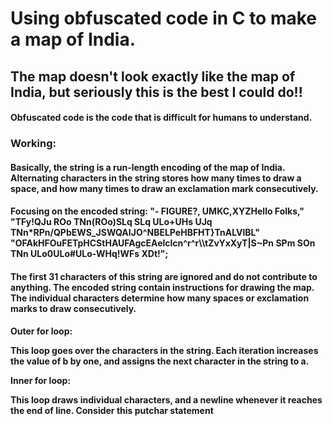 <h1>Using obfuscated code in C to make a map of India. 
<h2>The map doesn't look exactly like the map of India, but seriously this is the best I could do!!

<h4>Obfuscated code is the code that is difficult for humans to understand.
<h3>Working:
<h4>Basically, the string is a run-length encoding of the map of India. Alternating characters in the string stores how many times to draw a space, and how many times to draw an exclamation mark consecutively.
<h4>Focusing on the encoded string:
"- FIGURE?, UMKC,XYZHello Folks,"
"TFy!QJu ROo TNn(ROo)SLq SLq ULo+UHs UJq TNn*RPn/QPbEWS_JSWQAIJO^NBELPeHBFHT}TnALVlBL"
"OFAkHFOuFETpHCStHAUFAgcEAelclcn^r^r\\tZvYxXyT|S~Pn SPm SOn TNn ULo0ULo#ULo-WHq!WFs XDt!";

<h4>The first 31 characters of this string are ignored and do not contribute to anything. The encoded string contain instructions for drawing the map. The individual characters determine how many spaces or exclamation marks to draw consecutively.
<h4>Outer for loop:

This loop goes over the characters in the string. Each iteration increases the value of b by one, and assigns the next character in the string to a.

Inner for loop:

This loop draws individual characters, and a newline whenever it reaches the end of line. Consider this putchar statement


